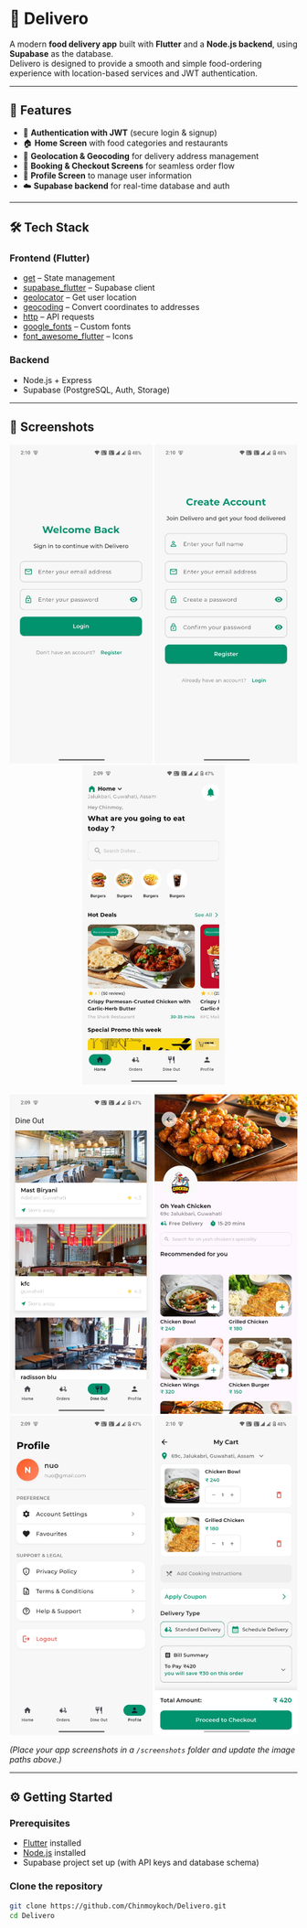 # 🍔 Delivero

A modern **food delivery app** built with **Flutter** and a **Node.js backend**, using **Supabase** as the database.  
Delivero is designed to provide a smooth and simple food-ordering experience with location-based services and JWT authentication.

---

## 🚀 Features

- 🔑 **Authentication with JWT** (secure login & signup)  
- 🏠 **Home Screen** with food categories and restaurants  
- 📍 **Geolocation & Geocoding** for delivery address management  
- 🛒 **Booking & Checkout Screens** for seamless order flow  
- 👤 **Profile Screen** to manage user information  
- ☁️ **Supabase backend** for real-time database and auth  

---

## 🛠️ Tech Stack

### Frontend (Flutter)
- [get](https://pub.dev/packages/get) – State management  
- [supabase_flutter](https://pub.dev/packages/supabase_flutter) – Supabase client  
- [geolocator](https://pub.dev/packages/geolocator) – Get user location  
- [geocoding](https://pub.dev/packages/geocoding) – Convert coordinates to addresses  
- [http](https://pub.dev/packages/http) – API requests  
- [google_fonts](https://pub.dev/packages/google_fonts) – Custom fonts  
- [font_awesome_flutter](https://pub.dev/packages/font_awesome_flutter) – Icons  

### Backend
- Node.js + Express  
- Supabase (PostgreSQL, Auth, Storage)  

---

## 📸 Screenshots

<p align="center">
  <img src="assets/images/app-screen/login.jpeg" alt="Auth Screen" width="250"/>
  <img src="assets/images/app-screen/register.jpeg" alt="Home Screen" width="250"/>
  <img src="assets/images/app-screen/homepage.jpeg" alt="Checkout Screen" width="250"/>
</p>

<p align="center">
  <img src="assets/images/app-screen/restaurant.jpeg" alt="Profile Screen" width="250"/>
  <img src="assets/images/app-screen/booking.jpeg" alt="Booking Screen" width="250"/>
  <img src="assets/images/app-screen/profile.jpeg" alt="Profile Screen" width="250"/>
  <img src="assets/images/app-screen/checkout.jpeg" alt="Profile Screen" width="250"/>
</p>

*(Place your app screenshots in a `/screenshots` folder and update the image paths above.)*

---

## ⚙️ Getting Started

### Prerequisites
- [Flutter](https://docs.flutter.dev/get-started/install) installed  
- [Node.js](https://nodejs.org/en/download) installed  
- Supabase project set up (with API keys and database schema)

### Clone the repository
```bash
git clone https://github.com/Chinmoykoch/Delivero.git
cd Delivero
